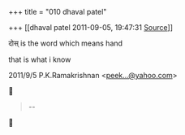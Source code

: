 +++
title = "010 dhaval patel"

+++
[[dhaval patel	2011-09-05, 19:47:31 [Source](https://groups.google.com/g/samskrita/c/naAPHjdlqI4)]]



दोस्‌ is the word which means hand

that is what i know

  
  

2011/9/5 P.K.Ramakrishnan \<[peek...@yahoo.com]()\>  



> --  




